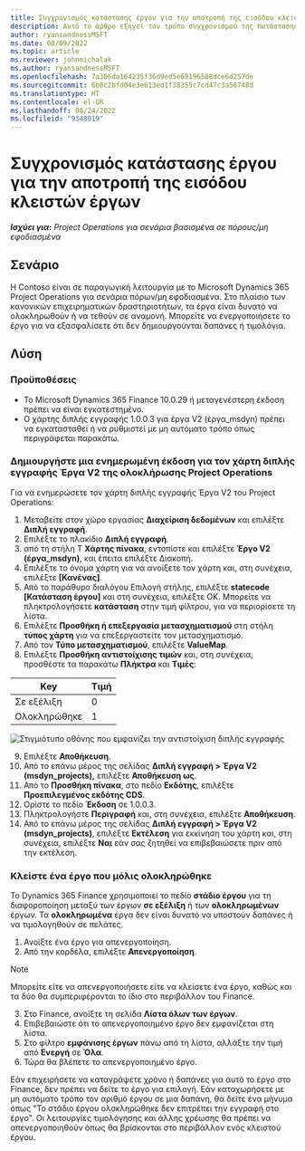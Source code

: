 ```yaml
---
title: Συγχρονισμός κατάστασης έργου για την αποτροπή της εισόδου κλειστών έργων
description: Αυτό το άρθρο εξηγεί τον τρόπο συγχρονισμού της Κατάστασης έργου για την αποτροπή της εισόδου σε σχέση με ανενεργά ή κλειστά έργα.
author: ryansandnessMSFT
ms.date: 08/09/2022
ms.topic: article
ms.reviewer: johnmichalak
ms.author: ryansandnessMSFT
ms.openlocfilehash: 7a306da164235f36d9ed5e69196508dce6d257de
ms.sourcegitcommit: 6b6c2bfd04e3e613ed1f38355c7cd47c3a56748d
ms.translationtype: HT
ms.contentlocale: el-GR
ms.lasthandoff: 08/24/2022
ms.locfileid: "9348019"
---
```

# <a name="sync-project-status-to-prevent-entry-against-closed-projects"></a>Συγχρονισμός κατάστασης έργου για την αποτροπή της εισόδου κλειστών έργων

_**Ισχύει για:** Project Operations για σενάρια βασισμένα σε πόρους/μη εφοδιασμένα_

## <a name="scenario"></a>Σενάριο

Η Contoso είναι σε παραγωγική λειτουργία με το Microsoft Dynamics 365 Project Operations για σενάρια πόρων/μη εφοδιασμένα. Στο πλαίσιο των κανονικών επιχειρηματικών δραστηριοτήτων, τα έργα είναι δυνατό να ολοκληρωθούν ή να τεθούν σε αναμονή. Μπορείτε να ενεργοποιήσετε το έργο για να εξασφαλίσετε ότι δεν δημιουργούνται δαπάνες ή τιμολόγια.

## <a name="solution"></a>Λύση

### <a name="prerequisites"></a>Προϋποθέσεις

-   Το Microsoft Dynamics 365 Finance 10.0.29 ή μεταγενέστερη έκδοση πρέπει να είναι εγκατεστημένο.
-   Ο χάρτης διπλής εγγραφής 1.0.0.3 για έργα V2 (έργα\_msdyn) πρέπει να εγκατασταθεί ή να ρυθμιστεί με μη αυτόματο τρόπο όπως περιγράφεται παρακάτω.

### <a name="create-an-updated-version-of-the-project-operations-integration-projects-v2-dual-write-map"></a>Δημιουργήστε μια ενημερωμένη έκδοση για τον χάρτη διπλής εγγραφής Έργα V2 της ολοκλήρωσης Project Operations

Για να ενημερώσετε τον χάρτη διπλής εγγραφής Έργα V2 του Project Operations:

1. Μεταβείτε στον χώρο εργασίας **Διαχείριση δεδομένων** και επιλέξτε **Διπλή εγγραφή**.
2. Επιλέξτε το πλακίδιο **Διπλή εγγραφή**.
3. από τη στήλη T **Χάρτης πίνακα**, εντοπίστε και επιλέξτε **Έργο V2 (έργα\_msdyn)**, και έπειτα επιλέξτε Διακοπή.
4. Επιλέξτε το όνομα χάρτη για να ανοίξετε τον χάρτη και, στη συνέχεια, επιλέξτε **[Κανένας]**.
5. Από το παράθυρο διαλόγου Επιλογή στήλης, επιλέξτε **statecode \[Κατάσταση έργου\]** και στη συνέχεια, επιλέξτε OK. Μπορείτε να πληκτρολογήσετε **κατάσταση** στην τιμή φίλτρου, για να περιορίσετε τη λίστα.
6.  Επιλέξτε **Προσθήκη ή επεξεργασία μετασχηματισμού** στη στήλη **τύπος χάρτη** για να επεξεργαστείτε τον μετασχηματισμό.
7.  Από τον **Τύπο μετασχηματισμού**, επιλέξτε **ValueMap**.
8.  Επιλέξτε **Προσθήκη αντιστοίχισης τιμών** και, στη συνέχεια, προσθέστε τα παρακάτω **Πλήκτρα** και **Τιμές**:

   Key       | Τιμή 
   ----------|-------
   Σε εξέλιξη | 0     
   Ολοκληρώθηκε | 1     

![Στιγμιότυπο οθόνης που εμφανίζει την αντιστοίχιση διπλής εγγραφής](media/projectstage-dw-mapping.png)

9. Επιλέξτε **Αποθήκευση**.
10. Από το επάνω μέρος της σελίδας **Διπλή εγγραφή > Έργα V2 (msdyn_projects),** επιλέξτε **Αποθήκευση ως**.
11. Από το **Προσθήκη πίνακα**, στο πεδίο **Εκδότης**, επιλέξτε **Προεπιλεγμένος εκδότης CDS**.
12. Ορίστε το πεδίο **Έκδοση** σε 1.0.0.3.
13. Πληκτρολογήστε **Περιγραφή** και, στη συνέχεια, επιλέξτε **Αποθήκευση**.
14. Από το επάνω μέρος της σελίδας **Διπλή εγγραφή > Έργα V2 (msdyn_projects)**, επιλέξτε **Εκτέλεση** για εκκίνηση του χάρτη και, στη συνέχεια, επιλέξτε **Ναι** εάν σας ζητηθεί να επιβεβαιώσετε πριν από την εκτέλεση. 

### <a name="close-a-newly-completed-project"></a>Κλείστε ένα έργο που μόλις ολοκληρώθηκε

Το Dynamics 365 Finance χρησιμοποιεί το πεδίο **στάδιο έργου** για τη διαφοροποίηση μεταξύ των έργων **σε εξέλιξη** ή των **ολοκληρωμένων** έργων. Τα **ολοκληρωμένα** έργα δεν είναι δυνατό να υποστούν δαπάνες ή να τιμολογηθούν σε πελάτες.

1. Ανοίξτε ένα έργο για απενεργοποίηση.
2. Από την κορδέλα, επιλέξτε **Απενεργοποίηση**.

> [!NOTE]
> Μπορείτε είτε να απενεργοποιήσετε είτε να κλείσετε ένα έργο, καθώς και τα δύο θα συμπεριφέρονται το ίδιο στο περιβάλλον του Finance.

3. Στο Finance, ανοίξτε τη σελίδα **Λίστα όλων των έργων**.
4. Επιβεβαιώστε ότι το απενεργοποιημένο έργο δεν εμφανίζεται στη λίστα.
5. Στο φίλτρο **εμφάνισης έργων** πάνω από τη λίστα, αλλάξτε την τιμή από **Ενεργή** σε **Όλα**.
6. Τώρα θα βλέπετε το απενεργοποιημένο έργο.

Εάν επιχειρήσετε να καταγράψετε χρόνο ή δαπάνες για αυτό το έργο στο Finance, δεν πρέπει να δείτε το έργο για επιλογή. Εάν καταχωρήσετε με μη αυτόματο τρόπο τον αριθμό έργου σε μια δαπάνη, θα δείτε ένα μήνυμα όπως "Το στάδιο έργου ολοκληρώθηκε δεν επιτρέπει την εγγραφή στο έργο". Οι λειτουργίες τιμολόγησης και άλλης χρέωσης θα πρέπει να απενεργοποιηθούν όπως θα βρίσκονται στο περιβάλλον ενός κλειστού έργου.

